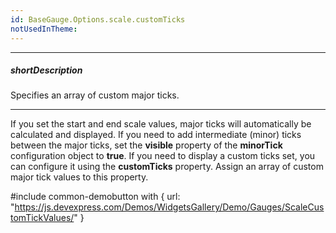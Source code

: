 ```yaml
---
id: BaseGauge.Options.scale.customTicks
notUsedInTheme: 
---
```

---
##### shortDescription
Specifies an array of custom major ticks.

---
If you set the start and end scale values, major ticks will automatically be calculated and displayed. If you need to add intermediate (minor) ticks between the major ticks, set the **visible** property of the **minorTick** configuration object to **true**. If you need to display a custom ticks set, you can configure it using the **customTicks** property. Assign an array of custom major tick values to this property.

#include common-demobutton with {
    url: "https://js.devexpress.com/Demos/WidgetsGallery/Demo/Gauges/ScaleCustomTickValues/"
}